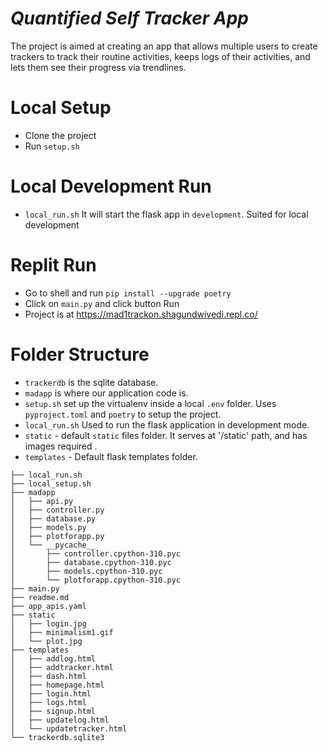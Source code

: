 # _Quantified Self Tracker App_
The project is aimed at creating an app that allows multiple users to create trackers to track their routine activities, keeps logs of their activities, and lets them see their progress via trendlines.

# Local Setup
- Clone the project
- Run `setup.sh`

# Local Development Run
- `local_run.sh` It will start the flask app in `development`. Suited for local development

# Replit Run
- Go to shell and run
    `pip install --upgrade poetry`
- Click on `main.py` and click button Run
- Project is at https://mad1trackon.shagundwivedi.repl.co/

# Folder Structure

- `trackerdb`  is the sqlite database.
- `madapp` is where our application code is.
- `setup.sh` set up the virtualenv inside a local `.env` folder. Uses `pyproject.toml` and `poetry` to setup the project.
- `local_run.sh`  Used to run the flask application in development mode.
- `static` - default `static` files folder. It serves at '/static' path, and has images required .
- `templates` - Default flask templates folder.


```
├── local_run.sh
├── local_setup.sh
├── madapp
│   ├── api.py
│   ├── controller.py
│   ├── database.py
│   ├── models.py
│   ├── plotforapp.py
│   └── __pycache__
│       ├── controller.cpython-310.pyc
│       ├── database.cpython-310.pyc
│       ├── models.cpython-310.pyc
│       └── plotforapp.cpython-310.pyc
├── main.py
├── readme.md
├── app_apis.yaml
├── static
│   ├── login.jpg
│   ├── minimalism1.gif
│   └── plot.jpg
├── templates
│   ├── addlog.html
│   ├── addtracker.html
│   ├── dash.html
│   ├── homepage.html
│   ├── login.html
│   ├── logs.html
│   ├── signup.html
│   ├── updatelog.html
│   └── updatetracker.html
└── trackerdb.sqlite3
```
